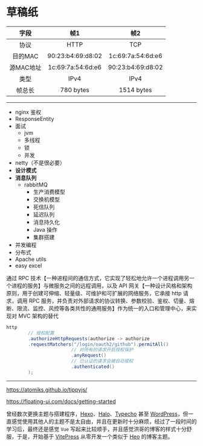 # 草稿纸

|   字段   |         帧1        |         帧2        |
| :----: | :---------------: | :---------------: |
|   协议   |        HTTP       |        TCP        |
|  目的MAC | 90:23:b4:69:d8:02 | 1c:69:7a:54:6d:e6 |
| 源MAC地址 | 1c:69:7a:54:6d:e6 | 90:23:b4:69:d8:02 |
|   类型   |        IPv4       |        IPv4       |
|   帧总长  |     780 bytes     |     1514 bytes    |

***

* nginx 鉴权
* ResponseEntity
* 面试
  * jvm
  * 多线程
  * 锁
  * 并发
* netty（不是很必要）
* **设计模式**
* **消息队列**
  * rabbitMQ
    * 生产消费模型
    * 交换机模型
    * 死信队列
    * 延迟队列
    * 消息持久化
    * Java 操作
    * 集群搭建
* 并发编程
* 分布式
* Apache utils
* easy excel



通过 RPC 技术【一种进程间的通信方式，它实现了轻松地允许一个进程调用另一个进程的服务】与微服务之间的远程调用，以及 API 网关【一种设计风格和架构原则，用于创建可伸缩、轻量级、可维护和可扩展的网络服务，它承接 http 请求，调用 RPC 服务，并负责对外部请求的协议转换、参数校验、鉴权、切量、熔断、限流、监控、风控等各类共性的通用服务】作为统一的入口和管理中心，来实现对 MVC 架构的替代

```java
http
		// 授权配置
		.authorizeHttpRequests(authorize -> authorize
		.requestMatchers("/login/oauth2/github").permitAll()
						// 对所有的请求开启授权保护
						.anyRequest()
						// 已认证的请求会被自动授权
						.authenticated()
		);
```

***

https://atomiks.github.io/tippyjs/

https://floating-ui.com/docs/getting-started


曾经数次更换主题与搭建程序，[Hexo](https://blog.imsyy.top/redirect?url=aHR0cHM6Ly9oZXhvLmlvL3poLWNuLw==)、[Halo](https://blog.imsyy.top/redirect?url=aHR0cHM6Ly93d3cuaGFsby5ydW4v)、[Typecho](https://blog.imsyy.top/redirect?url=aHR0cHM6Ly90eXBlY2hvLm9yZy8=) 甚至 [WordPress](https://blog.imsyy.top/redirect?url=aHR0cHM6Ly93b3JkcHJlc3MuY29tLw==)，但一直感觉使用其他人的主题不是太自由，并且在更新时十分麻烦，经过了一段时间的学习后，最终还是感觉 `Vue` 写起来比较顺手，并且感觉洪哥的博客的样式十分舒服，于是，开始基于 [VitePress](https://blog.imsyy.top/redirect?url=aHR0cHM6Ly92aXRlcHJlc3MuZGV2L3poLw==) 从零开发一个类似于 [Heo](https://blog.imsyy.top/redirect?url=aHR0cHM6Ly9ibG9nLnpoaGVvLmNvbS8=) 的博客主题。